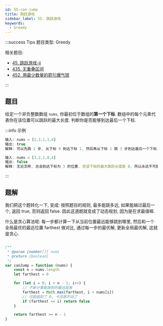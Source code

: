 ```yaml
---
id: 55-can-jump
title: 跳跃游戏
sidebar_label: 55. 跳跃游戏
keywords:
  - Greedy
---
```


:::success Tips
题目类型: Greedy

相关题目:

- [45. 跳跃游戏-ii](/leetcode/medium/45-jump)
- [435. 无重叠区间](/leetcode/medium/435-erase-overlap-intervals)
- [452. 用最少数量的箭引爆气球](/leetcode/medium/452-find-min-arrow-shots)

:::

## 题目

给定一个非负整数数组 `nums`, 你最初位于数组的**第一个下标**. 数组中的每个元素代表你在该位置可以跳跃的最大长度. 判断你是否能够到达最后一个下标.

:::info 示例

```ts
输入: nums = [2,3,1,1,4]
输出: true
解释: 可以先跳 1 步, 从下标 0 到达下标 1, 然后再从下标 1 跳 3 步到达最后一个下标. 
```

```ts
输入: nums = [3,2,1,0,4]
输出: false
解释: 无论怎样, 总会到达下标为 3 的位置. 但该下标的最大跳跃长度是 0, 所以永远不可能到达最后一个下标. 
```

:::

## 题解

我们把这个题转化一下, 变成: 按照题目的规则, 最多能跳多远, 如果能越过最后一个, 返回 true, 否则返回 false. 因此这道题就变成了动态规划, 因为是在求最值嘛.

什么是贪心算法呢: 每一步都计算一下从当前位置最远能够跳到哪里, 然后和一个全局最优的最远位置 farthest 做对比, 通过每一步的最优解, 更新全局最优解, 这就是贪心.

```ts

/**
 * @param {number[]} nums
 * @return {boolean}
 */
var canJump = function (nums) {
    const n = nums.length
    let farthest = 0

    for (let i = 0; i < n - 1; i++) {
        // 不断计算能跳到的最远距离
        farthest = Math.max(farthest, i + nums[i])
        // 可能碰到了 0, 卡住跳不动了
        if (farthest <= i) return false
    }

    return farthest >= n - 1
}
```

